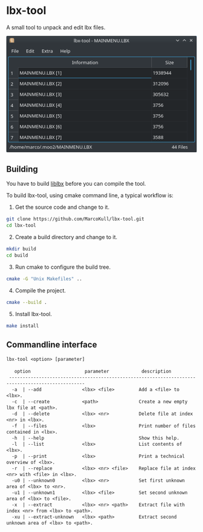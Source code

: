 # lbx-tool
A small tool to unpack and edit lbx files.

![screenshot](./resources/screenshot.png)

## Building
You have to build [liblbx](https://github.com/MarcoKull/liblbx) before you can compile the tool. 

To build lbx-tool, using cmake command line, a typical workflow is:

1. Get the source code and change to it.
```bash
git clone https://github.com/MarcoKull/lbx-tool.git
cd lbx-tool
```

2. Create a build directory and change to it.
```bash
mkdir build
cd build
```

3. Run cmake to configure the build tree.
```bash
cmake -G "Unix Makefiles" ..
```

4. Compile the project.
```bash
cmake --build .
```

5. Install lbx-tool.
```bash
make install
```

## Commandline interface
```
lbx-tool <option> [parameter]

   option                    parameter            description
 --------------------------------------------------------------------------------------------------
  -a  | --add               <lbx> <file>         Add a <file> to <lbx>.
  -c  | --create            <path>               Create a new empty lbx file at <path>.
  -d  | --delete            <lbx> <nr>           Delete file at index <nr> in <lbx>.
  -f  | --files             <lbx>                Print number of files contained in <lbx>.
  -h  | --help                                   Show this help.
  -l  | --list              <lbx>                List contents of <lbx>.
  -p  | --print             <lbx>                Print a technical overview of <lbx>.
  -r  | --replace           <lbx> <nr> <file>    Replace file at index <nr> with <file> in <lbx>.
  -u0 | --unknown0          <lbx> <nr>           Set first unknown area of <lbx> to <nr>.
  -u1 | --unknown1          <lbx> <file>         Set second unknown area of <lbx> to <file>.
  -x  | --extract           <lbx> <nr> <path>    Extract file with index <nr> from <lbx> to <path>.
  -xu | --extract-unknown   <lbx> <path>         Extract second unknown area of <lbx> to <path>.
```